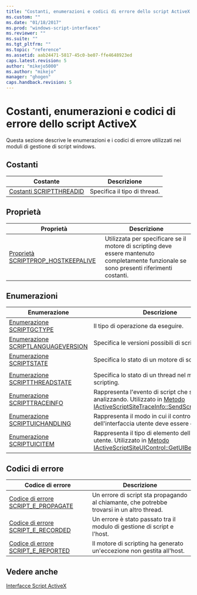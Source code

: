 ```yaml
---
title: "Costanti, enumerazioni e codici di errore dello script ActiveX | Microsoft Docs"
ms.custom: ""
ms.date: "01/18/2017"
ms.prod: "windows-script-interfaces"
ms.reviewer: ""
ms.suite: ""
ms.tgt_pltfrm: ""
ms.topic: "reference"
ms.assetid: aab24471-5817-45c0-be07-ffe4648923ed
caps.latest.revision: 5
author: "mikejo5000"
ms.author: "mikejo"
manager: "ghogen"
caps.handback.revision: 5
---
```

# Costanti, enumerazioni e codici di errore dello script ActiveX
Questa sezione descrive le enumerazioni e i codici di errore utilizzati nei moduli di gestione di script windows.  
  
## Costanti  
  
|Costante|Descrizione|  
|--------------|-----------------|  
|[Costanti SCRIPTTHREADID](../../winscript/reference/scriptthreadid-constants.md)|Specifica il tipo di thread.|  
  
## Proprietà  
  
|Proprietà|Descrizione|  
|---------------|-----------------|  
|[Proprietà SCRIPTPROP\_HOSTKEEPALIVE](../../winscript/reference/scriptprop-hostkeepalive-property.md)|Utilizzata per specificare se il motore di scripting deve essere mantenuto completamente funzionale se sono presenti riferimenti costanti.|  
  
## Enumerazioni  
  
|Enumerazione|Descrizione|  
|------------------|-----------------|  
|[Enumerazione SCRIPTGCTYPE](../../winscript/reference/scriptgctype-enumeration.md)|Il tipo di operazione da eseguire.|  
|[Enumerazione SCRIPTLANGUAGEVERSION](../../winscript/reference/scriptlanguageversion-enumeration.md)|Specifica le versioni possibili di script.|  
|[Enumerazione SCRIPTSTATE](../../winscript/reference/scriptstate-enumeration.md)|Specifica lo stato di un motore di scripting.|  
|||  
|[Enumerazione SCRIPTTHREADSTATE](../../winscript/reference/scriptthreadstate-enumeration.md)|Specifica lo stato di un thread nel motore di scripting.|  
|[Enumerazione SCRIPTTRACEINFO](../../winscript/reference/scripttraceinfo-enumeration.md)|Rappresenta l'evento di script che sta analizzando.  Utilizzato in [Metodo IActiveScriptSiteTraceInfo::SendScriptTraceInfo](../../winscript/reference/iactivescriptsitetraceinfo-sendscripttraceinfo-method.md).|  
|[Enumerazione SCRIPTUICHANDLING](../../winscript/reference/scriptuichandling-enumeration.md)|Rappresenta il modo in cui il controllo dell'interfaccia utente deve essere gestito.|  
|[Enumerazione SCRIPTUICITEM](../../winscript/reference/scriptuicitem-enumeration.md)|Rappresenta il tipo di elemento dell'interfaccia utente.  Utilizzato in [Metodo IActiveScriptSiteUIControl::GetUIBehavior](../../winscript/reference/iactivescriptsiteuicontrol-getuibehavior-method.md).|  
  
## Codici di errore  
  
|Codice di errore|Descrizione|  
|----------------------|-----------------|  
|[Codice di errore SCRIPT\_E\_PROPAGATE](../../winscript/reference/script-e-propagate-error-code.md)|Un errore di script sta propagando al chiamante, che potrebbe trovarsi in un altro thread.|  
|[Codice di errore SCRIPT\_E\_RECORDED](../../winscript/reference/script-e-recorded-error-code.md)|Un errore è stato passato tra il modulo di gestione di script e l'host.|  
|[Codice di errore SCRIPT\_E\_REPORTED](../../winscript/reference/script-e-reported-error-code.md)|Il motore di scripting ha generato un'eccezione non gestita all'host.|  
  
## Vedere anche  
 [Interfacce Script ActiveX](../../winscript/reference/active-script-interfaces.md)